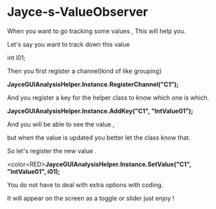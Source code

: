 # Jayce-s-ValueObserver
When you want to go tracking some values , This will help you.

Let's say you want to track down this value

int i01;

Then you first register a channel(kind of like grouping) 

<b>JayceGUIAnalysisHelper.Instance.RegisterChannel("C1");</b>

And you register a key for the helper class to know which one is which.

<b>JayceGUIAnalysisHelper.Instance.AddKey("C1", "IntValue01");</b>


And you will be able to see the value ,

but when the value is updated you better let the class know that.

So let's register the new value . 

<color=RED><b>JayceGUIAnalysisHelper.Instance.SetValue("C1", "IntValue01", i01);</b></color>




You do not have to deal with extra options with coding.

It will appear on the screen as a toggle or slider just enjoy !
